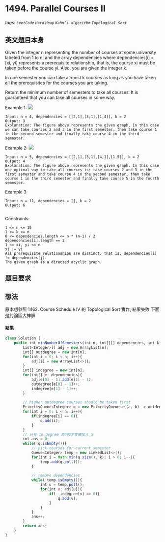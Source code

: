 # 1494. Parallel Courses II
###### tags: `LeetCode` `Hard` `Heap` `Kahn’s algorithm` `Topological Sort`

## 英文題目本身
Given the integer n representing the number of courses at some university labeled from 1 to n, and the array dependencies where dependencies[i] = [xi, yi]  represents a prerequisite relationship, that is, the course xi must be taken before the course yi.  Also, you are given the integer k.

In one semester you can take at most k courses as long as you have taken all the prerequisites for the courses you are taking.

Return the minimum number of semesters to take all courses. It is guaranteed that you can take all courses in some way.

 

Example 1:
![](https://i.imgur.com/4CR1rQH.png)
```
Input: n = 4, dependencies = [[2,1],[3,1],[1,4]], k = 2
Output: 3 
Explanation: The figure above represents the given graph. In this case we can take courses 2 and 3 in the first semester, then take course 1 in the second semester and finally take course 4 in the third semester.
```
Example 2:
![](https://i.imgur.com/36RrXyo.png)
```
Input: n = 5, dependencies = [[2,1],[3,1],[4,1],[1,5]], k = 2
Output: 4 
Explanation: The figure above represents the given graph. In this case one optimal way to take all courses is: take courses 2 and 3 in the first semester and take course 4 in the second semester, then take course 1 in the third semester and finally take course 5 in the fourth semester.
```
Example 3:

```
Input: n = 11, dependencies = [], k = 2
Output: 6
 

```
Constraints:

```
1 <= n <= 15
1 <= k <= n
0 <= dependencies.length <= n * (n-1) / 2
dependencies[i].length == 2
1 <= xi, yi <= n
xi != yi
All prerequisite relationships are distinct, that is, dependencies[i] != dependencies[j].
The given graph is a directed acyclic graph.
```
## 題目要求

## 想法
原本想參照 1462. Course Schedule IV 的 Topological Sort 實作, 結果失敗
下面是討論區大神解
#### 結果
```javascript
class Solution {
    public int minNumberOfSemesters(int n, int[][] dependencies, int k) {
        List<Integer>[] adj = new ArrayList[n];
        int[] outdegree = new int[n];
        for(int i = 0; i < n; i++){
            adj[i] = new ArrayList<>();
        }
        int[] indegree = new int[n];
        for(int[] e: dependencies){
            adj[e[0] - 1].add(e[1] - 1);
            outdegree[e[0] - 1]++;
            indegree[e[1] - 1]++;
        }
        
        // higher outdegree courses should be taken first
        PriorityQueue<Integer> q = new PriorityQueue<>((a, b) -> outdegree[b] - outdegree[a]);
        for(int i = 0; i < n; i++){
            if(indegree[i] == 0){
                q.add(i);
            }
        }
        // 只有 in degree 為0的才會被加入 q
        int ans = 0;
        while(!q.isEmpty()){
            // pick courses for current semester
            Queue<Integer> temp = new LinkedList<>();
            for(int i = Math.min(q.size(), k); i > 0; i--){
                temp.add(q.poll());
            }
            
            // remove dependencies 
            while(!temp.isEmpty()){
                int u = temp.poll();
                for(int v: adj[u]){
                    if(--indegree[v] == 0){
                        q.add(v);
                    }
                }
            }
            ans++;
        }
        return ans;
    }
}
```
